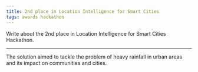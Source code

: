 ```yaml
---
title: 2nd place in Location Intelligence for Smart Cities
tags: awards hackathon
---
```


Write about the 2nd place in Location Intelligence for Smart Cities Hackathon.
<!--more-->

---

The solution aimed to tackle the problem of heavy rainfall in urban areas and its impact on communities and cities.
